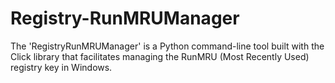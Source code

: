 # Registry-RunMRUManager
The 'RegistryRunMRUManager' is a Python command-line tool built with the Click library that facilitates managing the RunMRU (Most Recently Used) registry key in Windows. 
